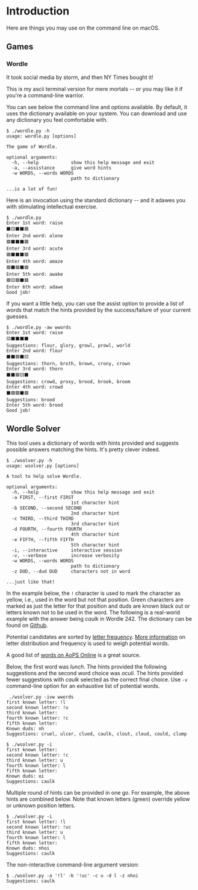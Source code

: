 # Introduction

Here are things you may use on the command line on macOS. 

## Games

### Wordle

It took social media by storm, and then NY Times bought it!

This is my ascii terminal version for mere mortals -- or you may like it if 
you're a command-line warrior.

You can see below the command line and options available. By default,
it uses the dictionary available on your system. You can download and use
any dictionary you feel comfortable with. 

```
$ ./wordle.py -h
usage: wordle.py [options]

The game of Wordle.

optional arguments:
  -h, --help            show this help message and exit
  -a, --assistance      give word hints
  -w WORDS, --words WORDS
                        path to dictionary

...is a lot of fun!
```

Here is an invocation using the standard dictionary -- and it adawes you with
stimulating intellectual exercise. 

```
$ ./wordle.py
Enter 1st word: raise
⬛️🟨⬛️⬛️🟩
Enter 2nd word: alone
🟩⬛️⬛️⬛️🟩
Enter 3rd word: acute
🟩⬛️⬛️⬛️🟩
Enter 4th word: amaze
🟩⬛️🟩⬛️🟩
Enter 5th word: awake
🟩🟨🟩⬛️🟩
Enter 6th word: adawe
Good job!
```

If you want a little help, you can use the assist option to provide a list of
words that match the hints provided by the success/failure of your current
guesses.

```
$ ./wordle.py -aw wwords
Enter 1st word: raise
🟨⬛️⬛️⬛️⬛️
Suggestions: flour, glory, growl, prowl, world
Enter 2nd word: flour
⬛️⬛️🟩⬛️🟨
Suggestions: thorn, broth, brown, crony, crown
Enter 3rd word: thorn
⬛️⬛️🟩🟨⬛️
Suggestions: crowd, proxy, brood, brook, broom
Enter 4th word: crowd
⬛️🟩🟩⬛️🟩
Suggestions: brood
Enter 5th word: brood
Good job!
```

## Wordle Solver

This tool uses a dictionary of words with hints provided and suggests possible
answers matching the hints. It's pretty clever indeed.

```
$ ./wsolver.py -h
usage: wsolver.py [options]

A tool to help solve Wordle.

optional arguments:
  -h, --help            show this help message and exit
  -a FIRST, --first FIRST
                        1st character hint
  -b SECOND, --second SECOND
                        2nd character hint
  -c THIRD, --third THIRD
                        3rd character hint
  -d FOURTH, --fourth FOURTH
                        4th character hint
  -e FIFTH, --fifth FIFTH
                        5th character hint
  -i, --interactive     interactive session
  -v, --verbose         increase verbosity
  -w WORDS, --words WORDS
                        path to dictionary
  -z DUD, --dud DUD     characters not in word

...just like that!
```

In the example below, the `!` character is used to
mark the character as yellow, i.e., used in the word but not that position.
Green characters are marked as just the letter for that position and duds are
known black out or letters known not to be used in the word. The following is a
real-world example with the answer being _caulk_ in Wordle 242. The dictionary
can be found on [Github](https://raw.githubusercontent.com/dwyl/english-words/master/words.txt). 

Potential candidates are sorted by [letter frequency](https://artofproblemsolving.com/news/articles/the-math-of-winning-wordle).
[More information](https://www.dictionary.com/e/wordle/) on letter distribution and frequency is used to weigh potential words.

A good list of [words on AoPS Online](https://artofproblemsolving.com/texer/vxeinejf) is a great source.

Below, the first word was _lunch_. The hints provided the following suggestions
and the second word choice was _oculi_. The hints provided fewer suggestions
with _caulk_ selected as the correct final choice. Use `-v` command-line option
for an exhaustive list of potential words.

```
 ./wsolver.py -ivw wwords
first known letter: !l
second known letter: !u
third known letter:
fourth known letter: !c
fifth known letter:
Known duds: nh
Suggestions: cruel, ulcer, clued, caulk, clout, cloud, could, clump

$ ./wsolver.py -i
first known letter:
second known letter: !c
third known letter: u
fourth known letter: l
fifth known letter:
Known duds: oi
Suggestions: caulk
```

Multiple round of hints can be provided in one go. For example, the above hints
are combined below. Note that known letters (green) override yellow or unknown
position letters.

```
$ ./wsolver.py -i
first known letter: !l
second known letter: !uc
third known letter: u
fourth known letter: l
fifth known letter:
Known duds: nhoi
Suggestions: caulk
```

The non-interactive command-line argument version:

```
$ ./wsolver.py -a '!l' -b '!uc' -c u -d l -z nhoi
Suggestions: caulk
```